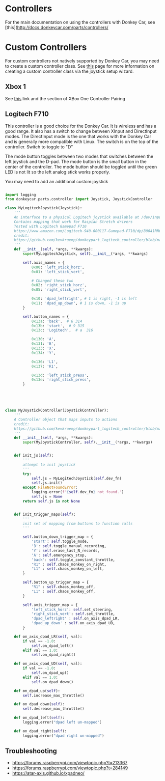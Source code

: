 # Controllers

For the main documentation on using the controllers with Donkey Car, see [this](http://docs.donkeycar.com/parts/controllers/

# Custom Controllers

For custom controllers not natively supported by Donkey Car, you may need to create a custom controller class. See [this](http://docs.donkeycar.com/utility/donkey/#joystick-wizard) page for more information on creating a custom controller class via the joystick setup wizard.

## Xbox 1

See [this](http://docs.donkeycar.com/parts/controllers/) link and the section of XBox One Controller Pairing


##  Logitech F710

This controller is a good choice for the Donkey Car. It is wireless and has a good range. It also has a switch to change between XInput and DirectInput modes. The DirectInput mode is the one that works with the Donkey Car and is generally more compatible with Linux. The switch is on the top of the controller. Switch to toggle to "D"

The mode button toggles between two modes that switches between the left joystick and the D-pad. The mode button is the small button in the center of the controller. The mode button should be toggled until the green LED is not lit so the left analog stick works properly.

You may need to add an additional custom joystick
```python

import logging
from donkeycar.parts.controller import Joystick, JoystickController

class MyLogitechJoystick(Joystick):
    '''
    An interface to a physical Logitech joystick available at /dev/input/js0
    Contains mapping that work for Raspian Stretch drivers
    Tested with Logitech Gamepad F710
    https://www.amazon.com/Logitech-940-000117-Gamepad-F710/dp/B0041RR0TW
    credit:
    https://github.com/kevkruemp/donkeypart_logitech_controller/blob/master/donkeypart_logitech_controller/part.py
    '''
    def __init__(self, *args, **kwargs):
        super(MyLogitechJoystick, self).__init__(*args, **kwargs)

        self.axis_names = {
            0x00: 'left_stick_horz',
            0x01: 'left_stick_vert',

            # Changed these two
            0x02: 'right_stick_horz',
            0x05: 'right_stick_vert',

            0x10: 'dpad_leftright', # 1 is right, -1 is left
            0x11: 'dpad_up_down', # 1 is down, -1 is up
        }

        self.button_names = {
            0x13a: 'back',  # 8 314
            0x13b: 'start',  # 9 315
            0x13c: 'Logitech',  # a  316

            0x130: 'A',
            0x131: 'B',
            0x133: 'X',
            0x134: 'Y',

            0x136: 'L1',
            0x137: 'R1',

            0x13d: 'left_stick_press',
            0x13e: 'right_stick_press',
        }





class MyJoystickController(JoystickController):
    '''
    A Controller object that maps inputs to actions
    credit:
    https://github.com/kevkruemp/donkeypart_logitech_controller/blob/master/donkeypart_logitech_controller/part.py
    '''
    def __init__(self, *args, **kwargs):
        super(MyJoystickController, self).__init__(*args, **kwargs)


    def init_js(self):
        '''
        attempt to init joystick
        '''
        try:
            self.js = MyLogitechJoystick(self.dev_fn)
            self.js.init()
        except FileNotFoundError:
            logging.error(f"{self.dev_fn} not found.")
            self.js = None
        return self.js is not None


    def init_trigger_maps(self):
        '''
        init set of mapping from buttons to function calls
        '''

        self.button_down_trigger_map = {
            'start': self.toggle_mode,
            'B': self.toggle_manual_recording,
            'Y': self.erase_last_N_records,
            'A': self.emergency_stop,
            'back': self.toggle_constant_throttle,
            "R1" : self.chaos_monkey_on_right,
            "L1" : self.chaos_monkey_on_left,
        }

        self.button_up_trigger_map = {
            "R1" : self.chaos_monkey_off,
            "L1" : self.chaos_monkey_off,
        }

        self.axis_trigger_map = {
            'left_stick_horz': self.set_steering,
            'right_stick_vert': self.set_throttle,
            'dpad_leftright' : self.on_axis_dpad_LR,
            'dpad_up_down' : self.on_axis_dpad_UD,
        }

    def on_axis_dpad_LR(self, val):
        if val == -1.0:
            self.on_dpad_left()
        elif val == 1.0:
            self.on_dpad_right()

    def on_axis_dpad_UD(self, val):
        if val == -1.0:
            self.on_dpad_up()
        elif val == 1.0:
            self.on_dpad_down()

    def on_dpad_up(self):
        self.increase_max_throttle()

    def on_dpad_down(self):
        self.decrease_max_throttle()

    def on_dpad_left(self):
        logging.error("dpad left un-mapped")

    def on_dpad_right(self):
        logging.error("dpad right un-mapped")

```

## Troubleshooting

- https://forums.raspberrypi.com/viewtopic.php?t=213367
- https://forums.raspberrypi.com/viewtopic.php?t=284149
- https://atar-axis.github.io/xpadneo/
